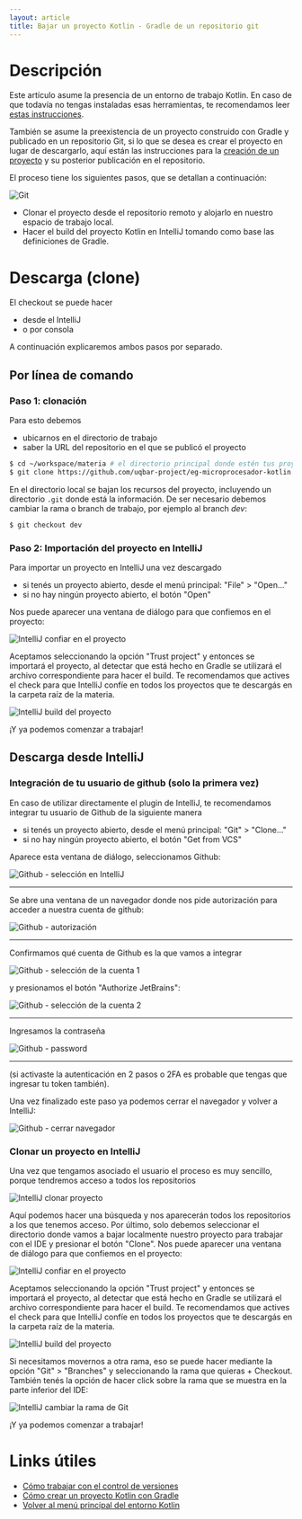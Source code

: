```yaml
---
layout: article
title: Bajar un proyecto Kotlin - Gradle de un repositorio git
---
```


# Descripción

Este artículo asume la presencia de un entorno de trabajo Kotlin. En caso de que todavía no tengas instaladas esas herramientas, te recomendamos leer [estas instrucciones](kotlin-preparacion-de-un-entorno-de-desarrollo.html).

También se asume la preexistencia de un proyecto construido con Gradle y publicado en un repositorio Git, si lo que se desea es crear el proyecto en lugar de descargarlo, aquí están las instrucciones para la [creación de un proyecto](kotlin-creacion-proyecto.html) y su posterior publicación en el repositorio.

El proceso tiene los siguientes pasos, que se detallan a continuación:

![Git](/img/languages/git_clone3.png)

- Clonar el proyecto desde el repositorio remoto y alojarlo en nuestro espacio de trabajo local.
- Hacer el build del proyecto Kotlin en IntelliJ tomando como base las definiciones de Gradle.

# Descarga (clone)

El checkout se puede hacer 

- desde el IntelliJ
- o por consola

A continuación explicaremos ambos pasos por separado.


## Por línea de comando

### Paso 1: clonación

Para esto debemos 

- ubicarnos en el directorio de trabajo
- saber la URL del repositorio en el que se publicó el proyecto

<!-- -->

```bash
$ cd ~/workspace/materia # el directorio principal donde estén tus proyectos
$ git clone https://github.com/uqbar-project/eg-microprocesador-kotlin
```


En el directorio local se bajan los recursos del proyecto, incluyendo un directorio `.git` donde está la información. De ser necesario debemos cambiar la rama o branch de trabajo, por ejemplo al branch *dev*:

```bash
$ git checkout dev
```

### Paso 2: Importación del proyecto en IntelliJ

Para importar un proyecto en IntelliJ una vez descargado

- si tenés un proyecto abierto, desde el menú principal: "File" > "Open..."
- si no hay ningún proyecto abierto, el botón "Open"

Nos puede aparecer una ventana de diálogo para que confiemos en el proyecto:

![IntelliJ confiar en el proyecto](/img/wiki/importProject_10.png)

Aceptamos seleccionando la opción "Trust project" y entonces se importará el proyecto, al detectar que está hecho en Gradle se utilizará el archivo correspondiente para hacer el build. Te recomendamos que actives el check para que IntelliJ confíe en todos los proyectos que te descargás en la carpeta raíz de la materia.

![IntelliJ build del proyecto](/img/wiki/importProject_11.png)

¡Y ya podemos comenzar a trabajar!


<!-- -->

## Descarga desde IntelliJ

### Integración de tu usuario de github (solo la primera vez)

En caso de utilizar directamente el plugin de IntelliJ, te recomendamos integrar tu usuario de Github de la siguiente manera

- si tenés un proyecto abierto, desde el menú principal: "Git" > "Clone..."
- si no hay ningún proyecto abierto, el botón "Get from VCS"

Aparece esta ventana de diálogo, seleccionamos Github:

![Github - selección en IntelliJ](/img/wiki/importProject_02.png)

___

Se abre una ventana de un navegador donde nos pide autorización para acceder a nuestra cuenta de github:

![Github - autorización](/img/wiki/importProject_03.png)

<!-- -->

___

Confirmamos qué cuenta de Github es la que vamos a integrar

![Github - selección de la cuenta 1](/img/wiki/importProject_04.png)

y presionamos el botón "Authorize JetBrains":

![Github - selección de la cuenta 2](/img/wiki/importProject_06.png)


<!-- -->
___

Ingresamos la contraseña

![Github - password](/img/wiki/importProject_07.png)

<!-- -->
___

(si activaste la autenticación en 2 pasos o 2FA es probable que tengas que ingresar tu token también). 

Una vez finalizado este paso ya podemos cerrar el navegador y volver a IntelliJ:

![Github - cerrar navegador](/img/wiki/importProject_08.png)

<!-- -->

### Clonar un proyecto en IntelliJ

Una vez que tengamos asociado el usuario el proceso es muy sencillo, porque tendremos acceso a todos los repositorios 

![IntelliJ clonar proyecto](/img/wiki/importProject_09.png)

Aquí podemos hacer una búsqueda y nos aparecerán todos los repositorios a los que tenemos acceso. Por último, solo debemos seleccionar el directorio donde vamos a bajar localmente nuestro proyecto para trabajar con el IDE y presionar el botón "Clone". Nos puede aparecer una ventana de diálogo para que confiemos en el proyecto:

![IntelliJ confiar en el proyecto](/img/wiki/importProject_10.png)

Aceptamos seleccionando la opción "Trust project" y entonces se importará el proyecto, al detectar que está hecho en Gradle se utilizará el archivo correspondiente para hacer el build. Te recomendamos que actives el check para que IntelliJ confíe en todos los proyectos que te descargás en la carpeta raíz de la materia.

![IntelliJ build del proyecto](/img/wiki/importProject_11.png)

Si necesitamos movernos a otra rama, eso se puede hacer mediante la opción "Git" > "Branches" y seleccionando la rama que quieras + Checkout. También tenés la opción de hacer click sobre la rama que se muestra en la parte inferior del IDE:

![IntelliJ cambiar la rama de Git](/img/wiki/intellij_changingBranch.gif)

¡Y ya podemos comenzar a trabajar!

<!-- -->

# Links útiles

* [Cómo trabajar con el control de versiones](kotlin-amigandonos-git.html)
* [Cómo crear un proyecto Kotlin con Gradle](kotlin-creacion-proyecto.html)
* [Volver al menú principal del entorno Kotlin](kotlin-principal.html)
